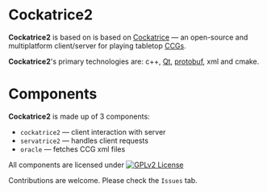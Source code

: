 # Cockatrice2

**Cockatrice2** is based on is based on [Cockatrice](https://github.com/Cockatrice/Cockatrice) — an open-source and multiplatform client/server for playing tabletop [CCGs](https://en.wikipedia.org/wiki/Collectible_card_game). 

**Cockatrice2**'s primary technologies are: c++, [Qt](https://www.qt.io/), [protobuf](https://github.com/google/protobuf), xml and cmake.

# Components

**Cockatrice2** is made up of 3 components:

- `cockatrice2` — client interaction with server
- `servatrice2` — handles client requests
- `oracle` — fetches CCG xml files

All components are licensed under [![GPLv2 License](https://img.shields.io/badge/License-GPLv2-blue.svg)](https://github.com/Cockatrice2/cockatrice2/blob/master/COPYING)

Contributions are welcome. Please check the `Issues` tab.



